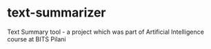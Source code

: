 # text-summarizer
Text Summary tool - a project which was part of Artificial Intelligence course at BITS Pilani 
